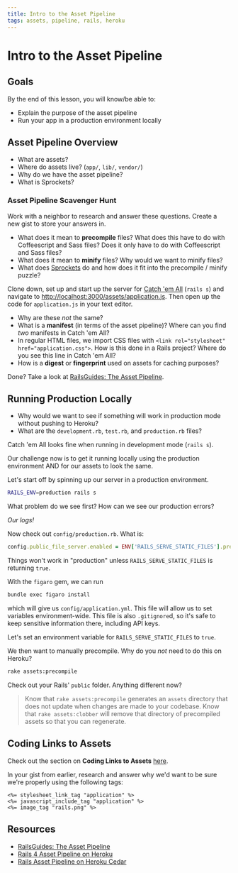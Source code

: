 ```yaml
---
title: Intro to the Asset Pipeline
tags: assets, pipeline, rails, heroku
---
```


# Intro to the Asset Pipeline

## Goals

By the end of this lesson, you will know/be able to:

* Explain the purpose of the asset pipeline
* Run your app in a production environment locally

<!-- * Find the slides [here](https://www.dropbox.com/s/910ifbqmy22l7ua/intro-asset-pipeline.pdf?dl=0)! -->

## Asset Pipeline Overview

* What are assets?
* Where do assets live? (`app/`, `lib/`, `vendor/`)
* Why do we have the asset pipeline?
* What is Sprockets?

### Asset Pipeline Scavenger Hunt

Work with a neighbor to research and answer these questions. Create a new gist to store your answers in.

* What does it mean to **precompile** files? What does this have to do with Coffeescript and Sass files? Does it only have to do with Coffeescript and Sass files?
* What does it mean to **minify** files? Why would we want to minify files?
* What does [Sprockets](https://github.com/rails/sprockets) do and how does it fit into the precompile / minify puzzle?

Clone down, set up and start up the server for [Catch 'em All](https://github.com/turingschool-examples/rails_asset_pipeline_scavenger_hunt) (`rails s`) and navigate to [http://localhost:3000/assets/application.js](http://localhost:3000/assets/application.js). Then open up the code for `application.js` in your text editor.

* Why are these *not* the same?
* What is a **manifest** (in terms of the asset pipeline)? Where can you find *two* manifests in Catch 'em All?
* In regular HTML files, we import CSS files with `<link rel="stylesheet" href="application.css">`. How is this done in a Rails project? Where do you see this line in Catch 'em All?
* How is a **digest** or **fingerprint** used on assets for caching purposes?

Done? Take a look at [RailsGuides: The Asset Pipeline](http://guides.rubyonrails.org/asset_pipeline.html).

## Running Production Locally

* Why would we want to see if something will work in production mode without pushing to Heroku?
* What are the `development.rb`, `test.rb`, and `production.rb` files?

Catch 'em All looks fine when running in development mode (`rails s`).

Our challenge now is to get it running locally using the production environment AND for our assets to look the same.

Let's start off by spinning up our server in a production environment.

```bash
RAILS_ENV=production rails s
```

What problem do we see first? How can we see our production errors?

_Our logs!_

Now check out `config/production.rb`. What is:

```ruby
config.public_file_server.enabled = ENV['RAILS_SERVE_STATIC_FILES'].present?
```

Things won't work in "production" unless `RAILS_SERVE_STATIC_FILES` is returning `true`.

With the `figaro` gem, we can run

```bash
bundle exec figaro install
```

which will give us `config/application.yml`. This file will allow us to set variables environment-wide. This file is also `.gitignore`d, so it's safe to keep sensitive information there, including API keys.

Let's set an environment variable for `RAILS_SERVE_STATIC_FILES` to `true`.

We then want to manually precompile. Why do you *not* need to do this on Heroku?

```bash
rake assets:precompile
```

Check out your Rails' `public` folder. Anything different now?

> Know that `rake assets:precompile` generates an `assets` directory that does not update when changes are made to your codebase. Know that `rake assets:clobber` will remove that directory of precompiled assets so that you can regenerate.

## Coding Links to Assets

Check out the section on **Coding Links to Assets** [here](http://guides.rubyonrails.org/asset_pipeline.html).

In your gist from earlier, research and answer why we'd want to be sure we're properly using the following tags:

```
<%= stylesheet_link_tag "application" %>
<%= javascript_include_tag "application" %>
<%= image_tag "rails.png" %>
```

## Resources

* [RailsGuides: The Asset Pipeline](http://guides.rubyonrails.org/asset_pipeline.html)
* [Rails 4 Asset Pipeline on Heroku](https://devcenter.heroku.com/articles/rails-4-asset-pipeline)
* [Rails Asset Pipeline on Heroku Cedar](https://devcenter.heroku.com/articles/rails-asset-pipeline)
